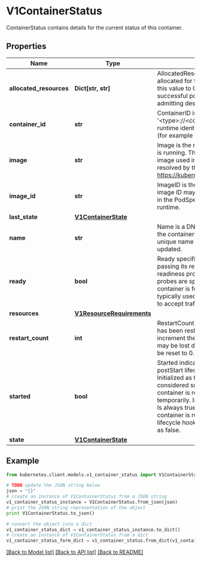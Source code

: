 # V1ContainerStatus

ContainerStatus contains details for the current status of this container.

## Properties
Name | Type | Description | Notes
------------ | ------------- | ------------- | -------------
**allocated_resources** | **Dict[str, str]** | AllocatedResources represents the compute resources allocated for this container by the node. Kubelet sets this value to Container.Resources.Requests upon successful pod admission and after successfully admitting desired pod resize. | [optional] 
**container_id** | **str** | ContainerID is the ID of the container in the format &#39;&lt;type&gt;://&lt;container_id&gt;&#39;. Where type is a container runtime identifier, returned from Version call of CRI API (for example \&quot;containerd\&quot;). | [optional] 
**image** | **str** | Image is the name of container image that the container is running. The container image may not match the image used in the PodSpec, as it may have been resolved by the runtime. More info: https://kubernetes.io/docs/concepts/containers/images. | 
**image_id** | **str** | ImageID is the image ID of the container&#39;s image. The image ID may not match the image ID of the image used in the PodSpec, as it may have been resolved by the runtime. | 
**last_state** | [**V1ContainerState**](V1ContainerState.md) |  | [optional] 
**name** | **str** | Name is a DNS_LABEL representing the unique name of the container. Each container in a pod must have a unique name across all container types. Cannot be updated. | 
**ready** | **bool** | Ready specifies whether the container is currently passing its readiness check. The value will change as readiness probes keep executing. If no readiness probes are specified, this field defaults to true once the container is fully started (see Started field).  The value is typically used to determine whether a container is ready to accept traffic. | 
**resources** | [**V1ResourceRequirements**](V1ResourceRequirements.md) |  | [optional] 
**restart_count** | **int** | RestartCount holds the number of times the container has been restarted. Kubelet makes an effort to always increment the value, but there are cases when the state may be lost due to node restarts and then the value may be reset to 0. The value is never negative. | 
**started** | **bool** | Started indicates whether the container has finished its postStart lifecycle hook and passed its startup probe. Initialized as false, becomes true after startupProbe is considered successful. Resets to false when the container is restarted, or if kubelet loses state temporarily. In both cases, startup probes will run again. Is always true when no startupProbe is defined and container is running and has passed the postStart lifecycle hook. The null value must be treated the same as false. | [optional] 
**state** | [**V1ContainerState**](V1ContainerState.md) |  | [optional] 

## Example

```python
from kubernetes.client.models.v1_container_status import V1ContainerStatus

# TODO update the JSON string below
json = "{}"
# create an instance of V1ContainerStatus from a JSON string
v1_container_status_instance = V1ContainerStatus.from_json(json)
# print the JSON string representation of the object
print V1ContainerStatus.to_json()

# convert the object into a dict
v1_container_status_dict = v1_container_status_instance.to_dict()
# create an instance of V1ContainerStatus from a dict
v1_container_status_form_dict = v1_container_status.from_dict(v1_container_status_dict)
```
[[Back to Model list]](../README.md#documentation-for-models) [[Back to API list]](../README.md#documentation-for-api-endpoints) [[Back to README]](../README.md)


